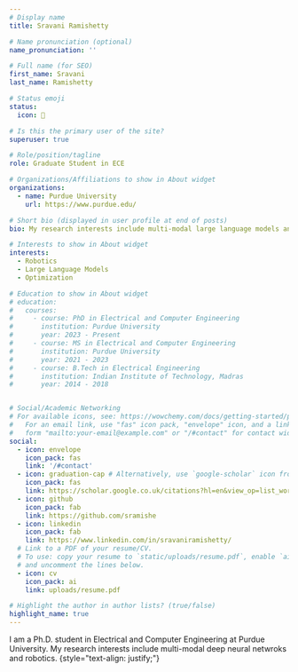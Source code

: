 ```yaml
---
# Display name
title: Sravani Ramishetty

# Name pronunciation (optional)
name_pronunciation: ''

# Full name (for SEO)
first_name: Sravani
last_name: Ramishetty

# Status emoji
status:
  icon: 📓

# Is this the primary user of the site?
superuser: true

# Role/position/tagline
role: Graduate Student in ECE

# Organizations/Affiliations to show in About widget
organizations:
  - name: Purdue University
    url: https://www.purdue.edu/

# Short bio (displayed in user profile at end of posts)
bio: My research interests include multi-modal large language models and robotics.

# Interests to show in About widget
interests:
  - Robotics
  - Large Language Models
  - Optimization

# Education to show in About widget
# education:
#   courses:
#     - course: PhD in Electrical and Computer Engineering
#       institution: Purdue University
#       year: 2023 - Present
#     - course: MS in Electrical and Computer Engineering
#       institution: Purdue University
#       year: 2021 - 2023
#     - course: B.Tech in Electrical Engineering
#       institution: Indian Institute of Technology, Madras
#       year: 2014 - 2018


# Social/Academic Networking
# For available icons, see: https://wowchemy.com/docs/getting-started/page-builder/#icons
#   For an email link, use "fas" icon pack, "envelope" icon, and a link in the
#   form "mailto:your-email@example.com" or "/#contact" for contact widget.
social:
  - icon: envelope
    icon_pack: fas
    link: '/#contact'
  - icon: graduation-cap # Alternatively, use `google-scholar` icon from `ai` icon pack
    icon_pack: fas
    link: https://scholar.google.co.uk/citations?hl=en&view_op=list_works&gmla=AH70aAVbK1_-XA88XnhU4SDjFoJao93H2SA3FiBcPCvgNKTTpRrfTkuI5UaNfv9AIM1MXnEEfp6kcSr_29jIqQ&user=BbWGmvsAAAAJ
  - icon: github
    icon_pack: fab
    link: https://github.com/sramishe
  - icon: linkedin
    icon_pack: fab
    link: https://www.linkedin.com/in/sravaniramishetty/
  # Link to a PDF of your resume/CV.
  # To use: copy your resume to `static/uploads/resume.pdf`, enable `ai` icons in `params.yaml`,
  # and uncomment the lines below.
  - icon: cv
    icon_pack: ai
    link: uploads/resume.pdf

# Highlight the author in author lists? (true/false)
highlight_name: true
---
```


I am a Ph.D. student in Electrical and Computer Engineering at Purdue University. My research interests include multi-modal deep neural netwroks and robotics.
{style="text-align: justify;"}
